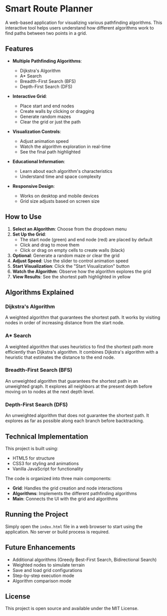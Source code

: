 # Smart Route Planner

A web-based application for visualizing various pathfinding algorithms. This interactive tool helps users understand how different algorithms work to find paths between two points in a grid.

## Features

- **Multiple Pathfinding Algorithms**:
  - Dijkstra's Algorithm
  - A* Search
  - Breadth-First Search (BFS)
  - Depth-First Search (DFS)

- **Interactive Grid**:
  - Place start and end nodes
  - Create walls by clicking or dragging
  - Generate random mazes
  - Clear the grid or just the path

- **Visualization Controls**:
  - Adjust animation speed
  - Watch the algorithm exploration in real-time
  - See the final path highlighted

- **Educational Information**:
  - Learn about each algorithm's characteristics
  - Understand time and space complexity

- **Responsive Design**:
  - Works on desktop and mobile devices
  - Grid size adjusts based on screen size

## How to Use

1. **Select an Algorithm**: Choose from the dropdown menu
2. **Set Up the Grid**:
   - The start node (green) and end node (red) are placed by default
   - Click and drag to move them
   - Click or drag on empty cells to create walls (black)
3. **Optional**: Generate a random maze or clear the grid
4. **Adjust Speed**: Use the slider to control animation speed
5. **Start Visualization**: Click the "Start Visualization" button
6. **Watch the Algorithm**: Observe how the algorithm explores the grid
7. **View Results**: See the shortest path highlighted in yellow

## Algorithms Explained

### Dijkstra's Algorithm
A weighted algorithm that guarantees the shortest path. It works by visiting nodes in order of increasing distance from the start node.

### A* Search
A weighted algorithm that uses heuristics to find the shortest path more efficiently than Dijkstra's algorithm. It combines Dijkstra's algorithm with a heuristic that estimates the distance to the end node.

### Breadth-First Search (BFS)
An unweighted algorithm that guarantees the shortest path in an unweighted graph. It explores all neighbors at the present depth before moving on to nodes at the next depth level.

### Depth-First Search (DFS)
An unweighted algorithm that does not guarantee the shortest path. It explores as far as possible along each branch before backtracking.

## Technical Implementation

This project is built using:
- HTML5 for structure
- CSS3 for styling and animations
- Vanilla JavaScript for functionality

The code is organized into three main components:
- **Grid**: Handles the grid creation and node interactions
- **Algorithms**: Implements the different pathfinding algorithms
- **Main**: Connects the UI with the grid and algorithms

## Running the Project

Simply open the `index.html` file in a web browser to start using the application. No server or build process is required.

## Future Enhancements

- Additional algorithms (Greedy Best-First Search, Bidirectional Search)
- Weighted nodes to simulate terrain
- Save and load grid configurations
- Step-by-step execution mode
- Algorithm comparison mode

## License

This project is open source and available under the MIT License.

